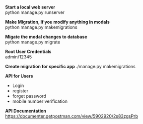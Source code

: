 **Start a local web server**  <br />
python manage.py runserver

**Make Migration, If you modify anything in modals**<br />
python manage.py makemigrations

**Migate the modal changes to database**<br />
python manage.py migrate

**Root User Credentials**<br />
admin/12345

**Create migration for specific app**
./manage.py makemigrations <myapp>

**API for Users**

- Login
- register
- forget password
- mobile number verification


**API Documentation**<br />
https://documenter.getpostman.com/view/5902920/2s83zgsPrb